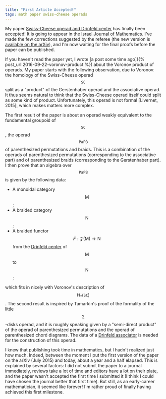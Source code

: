 ```yaml
---
title: "First Article Accepted!"
tags: math paper swiss-cheese operads
---
```


My paper [Swiss-Cheese operad and Drinfeld center](https://arxiv.org/abs/1507.06844) has finally been accepted! It is going to appear in the [Israel Journal of Mathematics](http://www.ma.huji.ac.il/~ijmath/). I've made the few corrections suggested by the referee (the new version is [available on the arXiv](https://arxiv.org/pdf/1507.06844)), and I'm now waiting for the final proofs before the paper can be published.

If you haven't read the paper yet, I wrote [a post some time ago]({% post_url 2016-09-22-voronov-product %}) about the Voronov product of operads. My paper starts with the following observation, due to Voronov: the homology of the Swiss-Cheese operad $$\mathtt{SC}$$ split as a "product" of the Gerstenhaber operad and the associative operad. It thus seems natural to think that the Swiss-Cheese operad itself could split as some kind of product. Unfortunately, this operad is not formal [Livernet, 2015], which makes matters more complex.

The first result of the paper is about an operad weakly equivalent to the fundamental groupoid of $$\mathtt{SC}$$, the operad $$\mathtt{PaPB}$$ of parenthesized permutations and braids. This is a combination of the operads of parenthesized permutations (corresponding to the associative part) and of parenthesized braids (corresponding to the Gerstenhaber part). I then prove that an algebra over $$\mathtt{PaPB}$$ is given by the following data:

* A monoidal category $$\mathsf{M}$$;
* A braided category $$\mathsf{N}$$;
* A braided functor $$F : \mathscr{Z}(\mathsf{M}) \to \mathsf{N}$$ from the [Drinfeld center](https://ncatlab.org/nlab/show/Drinfeld+center) of $$\mathsf{M}$$ to $$\mathsf{N}$$;

which fits in nicely with Voronov's description of $$H_*(\mathtt{SC})$$. The second result is inspired by Tamarkin's proof of the formality of the little $$2$$-disks operad, and it is roughly speaking given by a "semi-direct product" of the operad of parenthesized permutations and the operad of parenthesized chord diagrams. The data of a [Drinfeld associator](https://ncatlab.org/nlab/show/Drinfeld+associator) is needed for the construction of this operad.

I knew that publishing took time in mathematics, but I hadn't realized just how much. Indeed, between the moment I put the first version of the paper on the arXiv (July 2015) and today, about a year and a half elapsed. This is explained by several factors: I did not submit the paper to a journal immediately, reviews take a lot of time and editors have a lot on their plate, and the paper wasn't accepted the first time I submitted it (I think I could have chosen the journal better that first time). But still, as an early-career mathematician, it seemed like forever! I'm rather proud of finally having achieved this first milestone.
